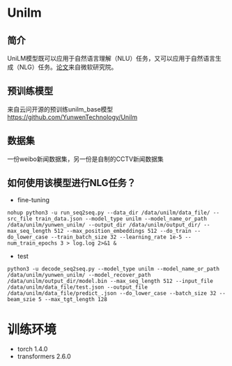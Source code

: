 # Unilm
## 简介
UniLM模型既可以应用于自然语言理解（NLU）任务，又可以应用于自然语言生成（NLG）任务。[论文](https://arxiv.org/abs/1905.03197)来自微软研究院。

## 预训练模型
来自云问开源的预训练unilm_base模型 https://github.com/YunwenTechnology/Unilm

## 数据集
一份weibo新闻数据集，另一份是自制的CCTV新闻数据集

## 如何使用该模型进行NLG任务？
* fine-tuning
~~~
nohup python3 -u run_seq2seq.py --data_dir /data/unilm/data_file/ --src_file train_data.json --model_type unilm --model_name_or_path /data/unilm/yunwen_unilm/ --output_dir /data/unilm/output_dir/ --max_seq_length 512 --max_position_embeddings 512 --do_train --do_lower_case --train_batch_size 32 --learning_rate 1e-5 --num_train_epochs 3 > log.log 2>&1 &
~~~
* test
~~~
python3 -u decode_seq2seq.py --model_type unilm --model_name_or_path /data/unilm/yunwen_unilm/ --model_recover_path /data/unilm/output_dir/model.bin --max_seq_length 512 --input_file /data/unilm/data_file/test.json --output_file /data/unilm/data_file/predict_.json --do_lower_case --batch_size 32 --beam_szie 5 --max_tgt_length 128
~~~

# 训练环境
* torch 1.4.0
* transformers 2.6.0
